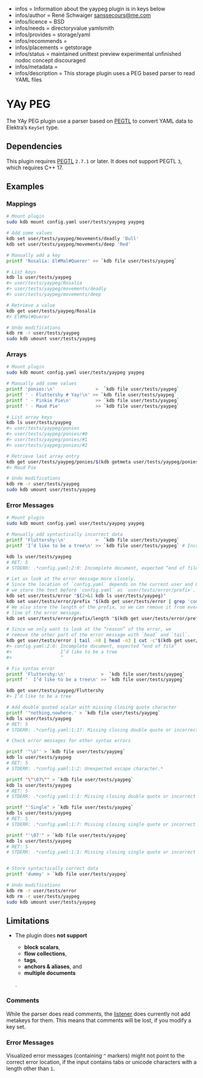 - infos = Information about the yaypeg plugin is in keys below
- infos/author = René Schwaiger <sanssecours@me.com>
- infos/licence = BSD
- infos/needs = directoryvalue yamlsmith
- infos/provides = storage/yaml
- infos/recommends =
- infos/placements = getstorage
- infos/status = maintained unittest preview experimental unfinished nodoc concept discouraged
- infos/metadata =
- infos/description = This storage plugin uses a PEG based parser to read YAML files

# YAy PEG

The YAy PEG plugin use a parser based on [PEGTL](https://github.com/taocpp/PEGTL) to convert YAML data to Elektra’s `KeySet` type.

## Dependencies

This plugin requires [PEGTL](https://repology.org/project/pegtl/versions) `2.7.1` or later. It does not support PEGTL `3`, which requires C++ 17.

## Examples

### Mappings

```sh
# Mount plugin
sudo kdb mount config.yaml user/tests/yaypeg yaypeg

# Add some values
kdb set user/tests/yaypeg/movements/deadly 'Dull'
kdb set user/tests/yaypeg/movements/deep 'Red'

# Manually add a key
printf 'Rosalía: El#Mal#Querer' >> `kdb file user/tests/yaypeg`

# List keys
kdb ls user/tests/yaypeg
#> user/tests/yaypeg/Rosalía
#> user/tests/yaypeg/movements/deadly
#> user/tests/yaypeg/movements/deep

# Retrieve a value
kdb get user/tests/yaypeg/Rosalía
#> El#Mal#Querer

# Undo modifications
kdb rm -r user/tests/yaypeg
sudo kdb umount user/tests/yaypeg
```

### Arrays

```sh
# Mount plugin
sudo kdb mount config.yaml user/tests/yaypeg yaypeg

# Manually add some values
printf 'ponies:\n'               >  `kdb file user/tests/yaypeg`
printf ' - Fluttershy # Yay!\n' >> `kdb file user/tests/yaypeg`
printf ' - Pinkie Pie\n'         >> `kdb file user/tests/yaypeg`
printf ' - Maud Pie'             >> `kdb file user/tests/yaypeg`

# List array keys
kdb ls user/tests/yaypeg
#> user/tests/yaypeg/ponies
#> user/tests/yaypeg/ponies/#0
#> user/tests/yaypeg/ponies/#1
#> user/tests/yaypeg/ponies/#2

# Retrieve last array entry
kdb get user/tests/yaypeg/ponies/$(kdb getmeta user/tests/yaypeg/ponies array)
#> Maud Pie

# Undo modifications
kdb rm -r user/tests/yaypeg
sudo kdb umount user/tests/yaypeg
```

### Error Messages

```sh
# Mount plugin
sudo kdb mount config.yaml user/tests/yaypeg yaypeg

# Manually add syntactically incorrect data
printf 'Fluttershy:\n'           >  `kdb file user/tests/yaypeg`
printf 'I’d like to be a tree\n' >> `kdb file user/tests/yaypeg` # Incorrect indentation

kdb ls user/tests/yaypeg
# RET: 5
# STDERR: .*config.yaml:2:0: Incomplete document, expected “end of file”.*

# Let us look at the error message more closely.
# Since the location of `config.yaml` depends on the current user and OS,
# we store the text before `config.yaml` as `user/tests/error/prefix`.
kdb set user/tests/error "$(2>&1 kdb ls user/tests/yaypeg)"
kdb set user/tests/error/prefix "$(kdb get user/tests/error | grep 'config.yaml' | head -1 | sed -E 's/(.*)config.yaml.*/\1/')"
# We also store the length of the prefix, so we can remove it from every
# line of the error message.
kdb set user/tests/error/prefix/length "$(kdb get user/tests/error/prefix | wc -c | sed 's/[ ]*//g')"

# Since we only want to look at the “reason” of the error, we
# remove the other part of the error message with `head` and `tail`.
kdb get user/tests/error | tail -n8 | head -n3 | cut -c"$(kdb get user/tests/error/prefix/length)"-
#> config.yaml:2:0: Incomplete document, expected “end of file”
#>                  I’d like to be a tree
#>                  ^

# Fix syntax error
printf 'Fluttershy:\n'             >  `kdb file user/tests/yaypeg`
printf '  I’d like to be a tree\n' >> `kdb file user/tests/yaypeg`

kdb get user/tests/yaypeg/Fluttershy
#> I’d like to be a tree

# Add double quoted scalar with missing closing quote character
printf '"nothing,nowhere.' > `kdb file user/tests/yaypeg`
kdb ls user/tests/yaypeg
# RET: 5
# STDERR: .*config.yaml:1:17: Missing closing double quote or incorrect value inside flow scalar.*

# Check error messages for other syntax errors

printf '"\ö"' > `kdb file user/tests/yaypeg`
kdb ls user/tests/yaypeg
# RET: 5
# STDERR: .*config.yaml:1:2: Unexpected escape character.*

printf "\"\07\"" > `kdb file user/tests/yaypeg`
kdb ls user/tests/yaypeg
# RET: 5
# STDERR: .*config.yaml:1:1: Missing closing double quote or incorrect value inside flow scalar.*

printf "'Single" > `kdb file user/tests/yaypeg`
kdb ls user/tests/yaypeg
# RET: 5
# STDERR: .*config.yaml:1:7: Missing closing single quote or incorrect value inside flow scalar.*

printf "'\07'" > `kdb file user/tests/yaypeg`
kdb ls user/tests/yaypeg
# RET: 5
# STDERR: .*config.yaml:1:1: Missing closing single quote or incorrect value inside flow scalar.*


# Store syntactically correct data
printf 'dummy' > `kdb file user/tests/yaypeg`

# Undo modifications
kdb rm -r user/tests/error
kdb rm -r user/tests/yaypeg
sudo kdb umount user/tests/yaypeg
```

## Limitations

- The plugin does **not support**

  - **block scalars**,
  - **flow collections**,
  - **tags**,
  - **anchors & aliases**, and
  - **multiple documents**

  .

### Comments

While the parser does read comments, the [listener](listener.cpp) does currently not add metakeys for them. This means that comments will be lost, if you modify a key set.

### Error Messages

Visualized error messages (containing `^` markers) might not point to the correct error location, if the input contains tabs or unicode characters with a length other than `1`.
